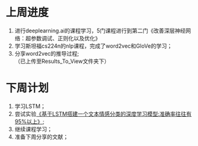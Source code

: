 # 上周进度
1. 进行deeplearning.ai的课程学习，5门课程进行到第二门《改善深层神经网络：超参数调试、正则化以及优化》
2. 学习斯坦福cs224n的nlp课程，完成了word2vec和GloVe的学习；
3. 分享word2vec的推导过程;<br>
（已上传至Results_To_View文件夹下）
 
# 下周计划
1. 学习LSTM；
2. 尝试实验[《基于LSTM搭建一个文本情感分类的深度学习模型:准确率往往有95%以上》](https://blog.csdn.net/u012871493/article/details/72782744);
3. 继续课程学习；
4. 准备下周分享的文献；

